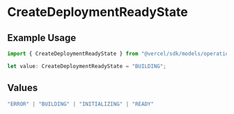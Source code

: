 # CreateDeploymentReadyState

## Example Usage

```typescript
import { CreateDeploymentReadyState } from "@vercel/sdk/models/operations/createdeployment.js";

let value: CreateDeploymentReadyState = "BUILDING";
```

## Values

```typescript
"ERROR" | "BUILDING" | "INITIALIZING" | "READY"
```
